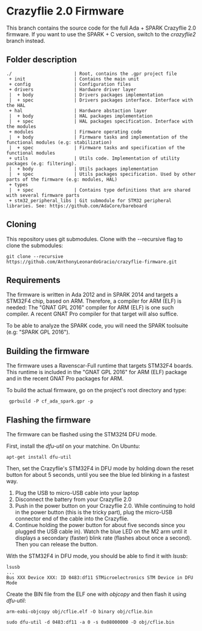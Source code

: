 # Crazyflie 2.0 Firmware

This branch contains the source code for the full Ada + SPARK Crazyflie 2.0 firmware.
If you want to use the SPARK + C version, switch to the *crazyflie2* branch instead.

## Folder description
```
./                       | Root, contains the .gpr project file
 + init                  | Contains the main unit
 + config                | Configuration files
 + drivers               | Hardware driver layer
 |  + body               | Drivers packages implementation
 |  + spec               | Drivers packages interface. Interface with the HAL
 + hal                   | Hardware abstaction layer
 |  + body               | HAL packages implementation
 |  + spec               | HAL packages specification. Interface with the modules
 + modules               | Firmware operating code
 |  + body               | Firmware tasks and implementation of the functional modules (e.g: stabilization)
 |  + spec               | Firmware tasks and specification of the functional modules
 + utils                 | Utils code. Implementation of utility packages (e.g: filtering).
 |  + body               | Utils packages implementation
 |  + spec               | Utils packages specification. Used by other parts of the firmware (e.g: modules, HAL)
 + types
 |  + spec               | Contains type definitions that are shared with several firmware parts
 + stm32_peripheral_libs | Git submodule for STM32 peripheral libraries. See: https://github.com/AdaCore/bareboard
```

## Cloning

This repository uses git submodules. Clone with the --recursive flag to clone
the submodules:
```
git clone --recursive https://github.com/AnthonyLeonardoGracio/crazyflie-firmware.git
```

## Requirements

The firmware is written in Ada 2012 and in SPARK 2014 and targets a STM32F4 chip, based on ARM.
Therefore, a compiler for ARM (ELF) is needed: The "GNAT GPL 2016" compiler for ARM (ELF) is one such compiler.
A recent GNAT Pro compiler for that target will also suffice.

To be able to analyze the SPARK code, you will need the SPARK toolsuite (e.g: "SPARK GPL 2016").

## Building the firmware

The firmware uses a Ravenscar-Full runtime that targets STM32F4 boards. This runtime is included in the
"GNAT GPL 2016" for ARM (ELF) package and in the recent GNAT Pro packages for ARM.

To build the actual firmware, go on the project's root directory and type:
```
 gprbuild -P cf_ada_spark.gpr -p
```

## Flashing the firmware

The firmware can be flashed using the STM32f4 DFU mode.

First, install the *dfu-util* on your matchine. On Ubuntu:
```
apt-get install dfu-util
```

Then, set the Crazyflie's STM32F4 in DFU mode by holding down the reset button
for about 5 seconds, until you see the blue led blinking in a fastest way.

1. Plug the USB to micro-USB cable into your laptop
2. Disconnect the battery from your Crazyflie 2.0
3. Push in the power button on your Crazyflie 2.0. While continuing to hold in
the power button (this is the tricky part), plug the micro-USB connector end of
the cable into the Crazyflie.
4. Continue holding the power button for about five seconds since you plugged
the USB cable in). Watch the blue LED on the M2 arm until it displays a
secondary (faster) blink rate (flashes about once a second). Then you can
release the button.

With the STM32F4 in DFU mode, you should be able to find it with *lsusb*:
```
lsusb
...
Bus XXX Device XXX: ID 0483:df11 STMicroelectronics STM Device in DFU Mode
```

Create the BIN file from the ELF one with *objcopy* and then flash it using *dfu-util*:
```
arm-eabi-objcopy obj/cflie.elf -O binary obj/cflie.bin

sudo dfu-util -d 0483:df11 -a 0 -s 0x08000000 -D obj/cflie.bin
```
